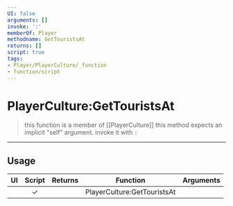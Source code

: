 ```yaml
---
UI: false
arguments: []
invoke: ':'
memberOf: Player
methodname: GetTouristsAt
returns: []
script: true
tags:
- Player/PlayerCulture/_function
- function/script
---
```

# PlayerCulture:GetTouristsAt
> this function is a member of [[PlayerCulture]]
> this method expects an implicit "self" argument. invoke it with `:`
-----
## Usage
|  UI | Script | Returns | Function | Arguments |
|:---:|:------:|-------:|:--------:|:---------|
| |✓||PlayerCulture:GetTouristsAt||
